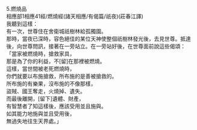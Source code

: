 5.燃燒品  
相應部1相應41經/燃燒經(諸天相應/有偈篇/祇夜)(莊春江譯)  
我聽到這樣：  
有一次，世尊住在舍衛城祇樹林給孤獨園。  
那時，當夜已深時，容色絕佳的某位天神使整個祇樹林發光後，去見世尊。抵達後，向世尊問訊，接著在一旁站立。在一旁站好後，在世尊面前說這些偈頌：  
「當家被燃燒時，搶救家具，  
那是為了你的利益，不[留]在那裡被燃燒。  
這樣，當世間被老死燃燒時，  
你們就要以布施搶救，所布施的是善被搶救的。  
所布施的有樂果，沒布施的不像那樣，  
盜賊、國王奪走，火燒掉、遺失。  
而最後離開，[留下]遺體、財產，  
有智慧者了知這樣後，應該受用並且施與。  
如其能力地施與並且受用後，  
無過失地往生天界處。」  
  
  
